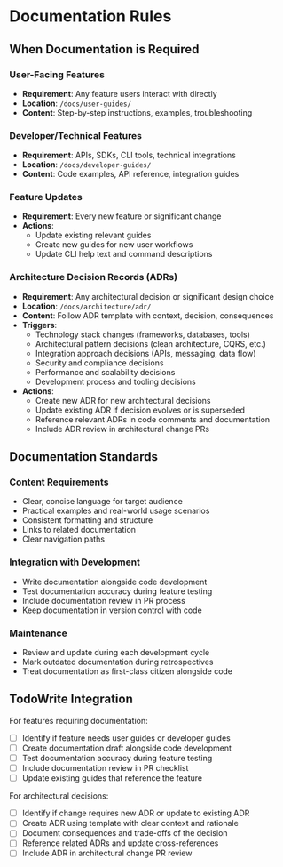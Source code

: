 # Documentation Rules

## When Documentation is Required

### User-Facing Features
- **Requirement**: Any feature users interact with directly
- **Location**: `/docs/user-guides/`
- **Content**: Step-by-step instructions, examples, troubleshooting

### Developer/Technical Features  
- **Requirement**: APIs, SDKs, CLI tools, technical integrations
- **Location**: `/docs/developer-guides/`
- **Content**: Code examples, API reference, integration guides

### Feature Updates
- **Requirement**: Every new feature or significant change
- **Actions**: 
  - Update existing relevant guides
  - Create new guides for new user workflows
  - Update CLI help text and command descriptions

### Architecture Decision Records (ADRs)
- **Requirement**: Any architectural decision or significant design choice
- **Location**: `/docs/architecture/adr/`
- **Content**: Follow ADR template with context, decision, consequences
- **Triggers**:
  - Technology stack changes (frameworks, databases, tools)
  - Architectural pattern decisions (clean architecture, CQRS, etc.)
  - Integration approach decisions (APIs, messaging, data flow)
  - Security and compliance decisions
  - Performance and scalability decisions
  - Development process and tooling decisions
- **Actions**:
  - Create new ADR for new architectural decisions
  - Update existing ADR if decision evolves or is superseded
  - Reference relevant ADRs in code comments and documentation
  - Include ADR review in architectural change PRs

## Documentation Standards

### Content Requirements
- Clear, concise language for target audience
- Practical examples and real-world usage scenarios
- Consistent formatting and structure
- Links to related documentation
- Clear navigation paths

### Integration with Development
- Write documentation alongside code development
- Test documentation accuracy during feature testing
- Include documentation review in PR process
- Keep documentation in version control with code

### Maintenance
- Review and update during each development cycle
- Mark outdated documentation during retrospectives
- Treat documentation as first-class citizen alongside code

## TodoWrite Integration
For features requiring documentation:
- [ ] Identify if feature needs user guides or developer guides
- [ ] Create documentation draft alongside code development
- [ ] Test documentation accuracy during feature testing
- [ ] Include documentation review in PR checklist
- [ ] Update existing guides that reference the feature

For architectural decisions:
- [ ] Identify if change requires new ADR or update to existing ADR
- [ ] Create ADR using template with clear context and rationale
- [ ] Document consequences and trade-offs of the decision
- [ ] Reference related ADRs and update cross-references
- [ ] Include ADR in architectural change PR review